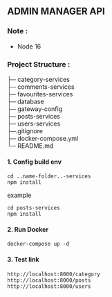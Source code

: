 ## ADMIN MANAGER API
### Note :
- Node 16

### Project Structure :

├─ category-services </br>
├─ comments-services </br>
├─ favourites-services </br>
├─ database </br>
├─ gateway-config </br>
├─ posts-services </br>
├─ users-services </br>
├─.gitignore </br>
├─ docker-compose.yml </br>
└─ README.md </br>


#### 1. Config build env

```
cd ..name-folder..-services
npm install
```
example
```
cd posts-services
npm install
```

#### 2. Run Docker

```
docker-compose up -d
```

#### 3. Test link

```
http://localhost:8000/category
http://localhost:8000/posts
http://localhost:8000/users
```

